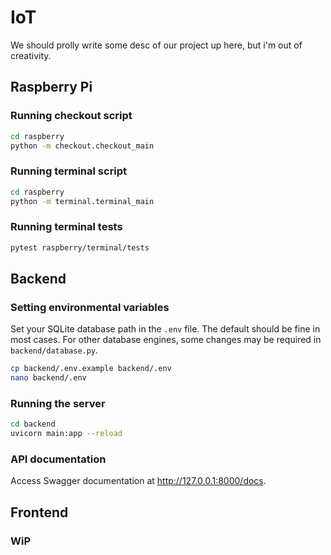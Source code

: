 # IoT

We should prolly write some desc of our project up here, but i'm out of creativity.

## Raspberry Pi

### Running checkout script

```bash
cd raspberry
python -m checkout.checkout_main
```

### Running terminal script

```bash
cd raspberry
python -m terminal.terminal_main
```

### Running terminal tests

```bash
pytest raspberry/terminal/tests 
```

## Backend

### Setting environmental variables

Set your SQLite database path in the `.env` file. The default should be fine in most cases. For other database engines, some changes may be
required in `backend/database.py`.

```bash
cp backend/.env.example backend/.env
nano backend/.env
```

### Running the server

```bash
cd backend
uvicorn main:app --reload
```

### API documentation

Access Swagger documentation at http://127.0.0.1:8000/docs.

## Frontend

### WiP